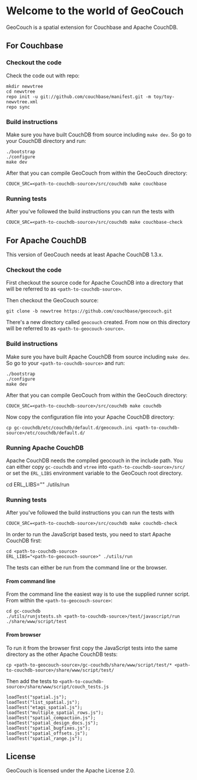 Welcome to the world of GeoCouch
================================

GeoCouch is a spatial extension for Couchbase and Apache CouchDB.


For Couchbase
-------------

### Checkout the code

Check the code out with repo:

    mkdir newvtree
    cd newvtree
    repo init -u git://github.com/couchbase/manifest.git -m toy/toy-newvtree.xml
    repo sync


### Build instructions

Make sure you have built CouchDB from source including `make dev`. So
go to your CouchDB directory and run:

    ./bootstrap
    ./configure
    make dev

After that you can compile GeoCouch from within the GeoCouch directory:

    COUCH_SRC=<path-to-couchdb-source>/src/couchdb make couchbase


### Running tests

After you've followed the build instructions you can run the tests with

    COUCH_SRC=<path-to-couchdb-source>/src/couchdb make couchbase-check


For Apache CouchDB
------------------

This version of GeoCouch needs at least Apache CouchDB 1.3.x.


### Checkout the code

First checkout the source code for Apache CouchDB into a directory that will
be referred to as `<path-to-couchdb-source>`.

Then checkout the GeoCouch source:

    git clone -b newvtree https://github.com/couchbase/geocouch.git

There's a new directory called `geocouch` created. From now on this directory
will be referred to as `<path-to-geocouch-source>`.


### Build instructions

Make sure you have built Apache CouchDB from source including `make dev`. So
go to your `<path-to-couchdb-source>` and run:

    ./bootstrap
    ./configure
    make dev

After that you can compile GeoCouch from within the GeoCouch directory:

    COUCH_SRC=<path-to-couchdb-source>/src/couchdb make couchdb

Now copy the configuration file into your Apache CouchDB directory:

    cp gc-couchdb/etc/couchdb/default.d/geocouch.ini <path-to-couchdb-source>/etc/couchdb/default.d/


### Running Apache CouchDB

Apache CouchDB needs the compiled geocouch in the include path. You can either copy `gc-couchdb` and `vtree` into `<path-to-couchdb-source>/src/` or set the `ERL_LIBS` environment variable to the GeoCouch root directory.

cd <path-to-couchdb-source>
ERL_LIBS="<path-to-geocouch-source>" ./utils/run


### Running tests

After you've followed the build instructions you can run the tests with

    COUCH_SRC=<path-to-couchdb-source>/src/couchdb make couchdb-check

In order to run the JavaScript based tests, you need to start Apache CouchDB first:

    cd <path-to-couchdb-source>
    ERL_LIBS="<path-to-geocouch-source>" ./utils/run

The tests can either be run from the command line or the browser.


#### From command line

From the command line the easiest way is to use the supplied runner script.
From within the `<path-to-geocouch-source>`:

    cd gc-couchdb
    ./utils/runjstests.sh <path-to-couchdb-source>/test/javascript/run ./share/www/script/test


#### From browser

To run it from the browser first copy the JavaScript tests into the same directory as the other Apache CouchDB tests:

    cp <path-to-geocouch-source>/gc-couchdb/share/www/script/test/* <path-to-couchdb-source>/share/www/script/test/

Then add the tests to `<path-to-couchdb-source>/share/www/script/couch_tests.js`

    loadTest("spatial.js");
    loadTest("list_spatial.js");
    loadTest("etags_spatial.js");
    loadTest("multiple_spatial_rows.js");
    loadTest("spatial_compaction.js");
    loadTest("spatial_design_docs.js");
    loadTest("spatial_bugfixes.js");
    loadTest("spatial_offsets.js");
    loadTest("spatial_range.js");


License
-------

GeoCouch is licensed under the Apache License 2.0.
